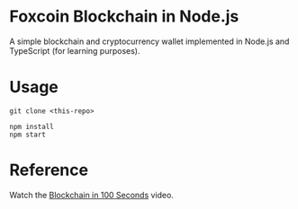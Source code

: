 # Foxcoin Blockchain in Node.js

A simple blockchain and cryptocurrency wallet implemented in Node.js and TypeScript (for learning purposes).

# Usage

```
git clone <this-repo>

npm install
npm start
```

# Reference

Watch the [Blockchain in 100 Seconds](https://youtu.be/qF7dkrce-mQ) video.
